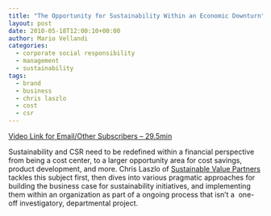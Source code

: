 ```yaml
---
title: "The Opportunity for Sustainability Within an Economic Downturn"
layout: post
date: 2010-05-18T12:00:10+00:00
author: Mario Vellandi
categories:
  - corporate social responsibility
  - management
  - sustainability
tags:
  - brand
  - business
  - chris laszlo
  - cost
  - csr
---
```

[Video Link for Email/Other Subscribers &#8211; 29.5min](http://vimeo.com/11380376)

Sustainability and CSR need to be redefined within a financial perspective from being a cost center, to a larger opportunity area for cost savings, product development, and more. Chris Laszlo of [Sustainable Value Partners](http://www.sustainablevaluepartners.com/) tackles this subject first, then dives into various pragmatic approaches for building the business case for sustainability initiatives, and implementing them within an organization as part of a ongoing process that isn&#8217;t a  one-off investigatory, departmental project.
